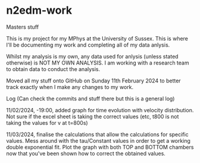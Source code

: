 # n2edm-work
Masters stuff


This is my project for my MPhys at the University of Sussex. This is where I'll be documenting my work and completing all of my data anlysis. 

Whilst my analysis is my own, any data used for anlysis (unless stated otherwise) is NOT MY OWN ANALYSIS. I am working with a research team to obtain data to conduct the analysis.

Moved all my stuff onto GitHub on Sunday 11th February 2024 to better track exactly when I make any changes to my work.

Log (Can check the commits and stuff there but this is a general log)

11/02/2024, -19:00, added graph for time evolution with velocity distribution. Not sure if the excel sheet is taking the correct values (etc, t800 is not taking the values for v at t=800s)

11/03/2024, finalise the calculations that allow the calculations for specific values. Mess around with the tau/Constant values in order to get a working double exponential fit. Plot the graph with both TOP and BOTTOM chambers now that you've been shown how to correct the obtained values.
